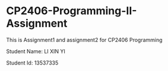 # CP2406-Programming-II-Assignment

This is Assignment1 and assignment2 for CP2406 Programming

Student Name: LI XIN YI

Student Id: 13537335
